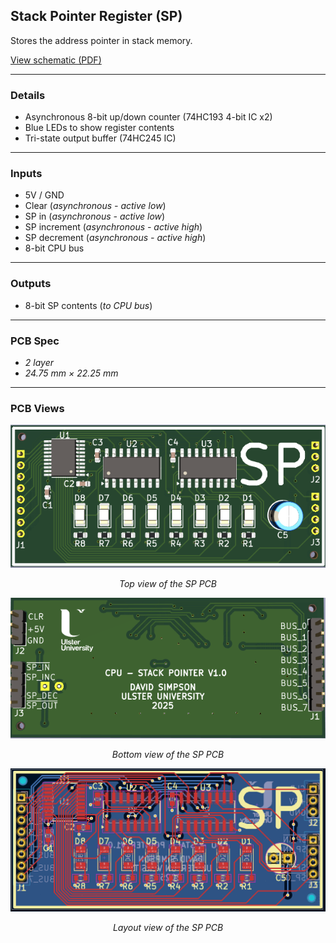 ## Stack Pointer Register (SP)

Stores the address pointer in stack memory.

[View schematic (PDF)](SP_schematic.pdf)

---

### Details

- Asynchronous 8-bit up/down counter (74HC193 4-bit IC x2)
- Blue LEDs to show register contents
- Tri-state output buffer (74HC245 IC)

---

### Inputs

- 5V / GND
- Clear (*asynchronous - active low*)
- SP in (*asynchronous - active low*)
- SP increment (*asynchronous - active high*)
- SP decrement (*asynchronous - active high*)
- 8-bit CPU bus

---

### Outputs

- 8-bit SP contents (*to CPU bus*)

---

### PCB Spec

- *2 layer*
- *24.75 mm × 22.25 mm*

---

### PCB Views

<p align="center">
  <img src="../../images/sp_pcb_top.PNG" alt="SP pcb top" width="600"/>
</p>
<p align="center"><em>Top view of the SP PCB</em></p>

<p align="center">
  <img src="../../images/sp_pcb_bottom.PNG" alt="SP pcb bottom" width="600"/>
</p>
<p align="center"><em>Bottom view of the SP PCB</em></p>

<p align="center">
  <img src="../../images/sp_pcb_design.PNG" alt="SP pcb design" width="600"/>
</p>
<p align="center"><em>Layout view of the SP PCB</em></p>



